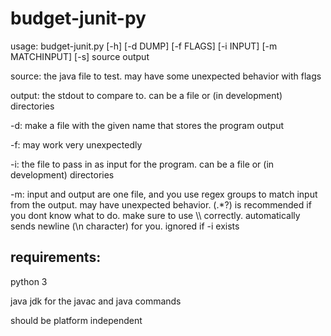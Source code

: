 # budget-junit-py
usage: budget-junit.py [-h] [-d DUMP] [-f FLAGS] [-i INPUT] [-m MATCHINPUT] [-s] source output

source: the java file to test. may have some unexpected behavior with flags

output: the stdout to compare to. can be a file or (in development) directories

-d: make a file with the given name that stores the program output

-f: may work very unexpectedly

-i: the file to pass in as input for the program. can be a file or (in development) directories

-m: input and output are one file, and you use regex groups to match input from the output. may have unexpected behavior. (.*?) is recommended if you dont know what to do. make sure to use \\\\ correctly. automatically sends newline (\n character) for you. ignored if -i exists

## requirements:

python 3

java jdk for the javac and java commands

should be platform independent